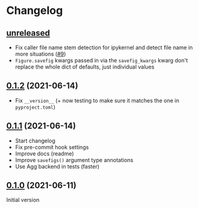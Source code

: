 # Changelog

## [unreleased]

* Fix caller file name stem detection for ipykernel and detect file name
  in more situations ([#9](https://github.com/zmoon/savefigs/pull/9))
* `Figure.savefig` kwargs passed in via the `savefig_kwargs` kwarg
  don't replace the whole dict of defaults, just individual values

## [0.1.2] (2021-06-14)

* Fix `__version__` (+ now testing to make sure it matches the one in `pyproject.toml`)

## [0.1.1] (2021-06-14)

* Start changelog
* Fix pre-commit hook settings
* Improve docs (readme)
* Improve `savefigs()` argument type annotations
* Use Agg backend in tests (faster)

## [0.1.0] (2021-06-11)

Initial version



[unreleased]: https://github.com/zmoon/savefigs/compare/v0.1.2...HEAD
[0.1.2]: https://github.com/zmoon/savefigs/releases/tag/v0.1.2
[0.1.1]: https://github.com/zmoon/savefigs/releases/tag/v0.1.1
[0.1.0]: https://github.com/zmoon/savefigs/releases/tag/v0.1.0
